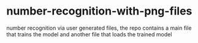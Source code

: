 # number-recognition-with-png-files
number recognition via user generated files, the repo contains a main file that trains the model and another file that loads the trained model
